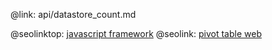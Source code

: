 @link: api/datastore_count.md

@seolinktop: [javascript framework](https://webix.com)
@seolink: [pivot table web](https://webix.com/pivot/)
